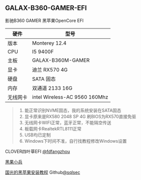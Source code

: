 ## GALAX-B360-GAMER-EFI

 影驰B360 GAMER 黑苹果OpenCore EFI

| 硬件     | 型号                          |
| -------- | ----------------------------- |
| 版本     | Monterey 12.4                 |
| CPU      | I5 9400F                      |
| 主板     | GALAX-B360M-GAMER             |
| 显卡     | 迪兰 RX570 4G                 |
| 硬盘     | SATA 固态                     |
| 内存     | 双通道 2133 16G               |
| 无线网卡 | intel Wireless-AC 9560 160Mhz |

> 1. 能正常识别NVME固态，我的系统安装在SATA固态
> 2. 显卡原来是RX580 2048 SP 4G 刷BIOS为RX570直接免驱
> 3. 无线网卡WIFI正常，蓝牙正常，不能隔空传送
> 4. 板载网卡RealtekRTL8111正常
> 5. USB均已定制
> 6. Windows下时间不准，自行找教程修改Windows设置

CLOVER四叶草EFI [@fdfangzhou](https://github.com/fdfangzhou/GALAX-B360M-M.2-PLUS-EFI)

[黑果小兵](https://blog.daliansky.net/)

[国光的黑苹果安装教程](https://apple.sqlsec.com) Github[@sqlsec](https://github.com/sqlsec)

